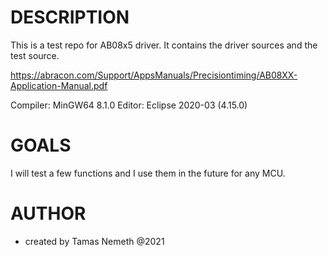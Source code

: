 # DESCRIPTION #
This is a test repo for AB08x5 driver. It contains the driver sources and the test source. 

https://abracon.com/Support/AppsManuals/Precisiontiming/AB08XX-Application-Manual.pdf

Compiler: MinGW64 8.1.0
Editor: Eclipse 2020-03 (4.15.0)

# GOALS #
I will test a few functions and I use them in the future for any MCU.

# AUTHOR #
* created by Tamas Nemeth @2021